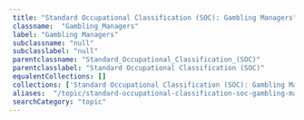 ```yaml
--- 
 title: "Standard Occupational Classification (SOC): Gambling Managers" 
 classname:  "Gambling_Managers" 
 label: "Gambling Managers" 
 subclassname: "null" 
 subclasslabel: "null" 
 parentclassname: "Standard_Occupational_Classification_(SOC)" 
 parentclasslabel: "Standard Occupational Classification (SOC)" 
 equalentCollections: [] 
 collections: ['Standard Occupational Classification (SOC): Gambling Managers']
 aliases:  "/topic/standard-occupational-classification-soc-gambling-managers"  
 searchCategory: "topic" 
---
```

